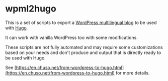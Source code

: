 # wpml2hugo

This is a set of scripts to export a [WordPress multilingual blog](https://wpml.org/) to be used with [Hugo](https://gohugo.io/).

It can work with vanilla WordPress too with some modifications.

These scripts are not fully automated and may require some customizations based on your needs and don't produce and output that is directly ready to be used with Hugo.

See [https://en.chuso.net/from-wordpress-to-hugo.html](https://en.chuso.net/from-wordpress-to-hugo.html) for more details.
